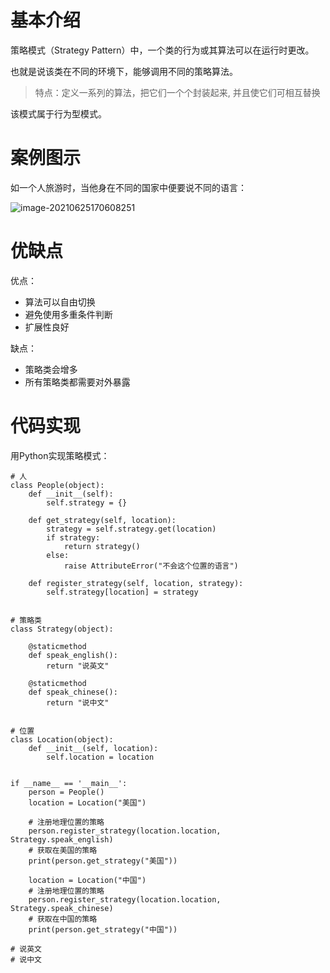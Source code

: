 # 基本介绍

策略模式（Strategy Pattern）中，一个类的行为或其算法可以在运行时更改。

也就是说该类在不同的环境下，能够调用不同的策略算法。

> 特点：定义一系列的算法，把它们一个个封装起来, 并且使它们可相互替换

该模式属于行为型模式。

# 案例图示

如一个人旅游时，当他身在不同的国家中便要说不同的语言：

![image-20210625170608251](https://images-1302522496.cos.ap-nanjing.myqcloud.com/img/image-20210625170608251.png)



# 优缺点

优点：

- 算法可以自由切换
- 避免使用多重条件判断
- 扩展性良好

缺点：

- 策略类会增多
- 所有策略类都需要对外暴露



# 代码实现

用Python实现策略模式：

```
# 人
class People(object):
    def __init__(self):
        self.strategy = {}

    def get_strategy(self, location):
        strategy = self.strategy.get(location)
        if strategy:
            return strategy()
        else:
            raise AttributeError("不会这个位置的语言")

    def register_strategy(self, location, strategy):
        self.strategy[location] = strategy


# 策略类
class Strategy(object):

    @staticmethod
    def speak_english():
        return "说英文"

    @staticmethod
    def speak_chinese():
        return "说中文"


# 位置
class Location(object):
    def __init__(self, location):
        self.location = location


if __name__ == '__main__':
    person = People()
    location = Location("美国")

    # 注册地理位置的策略
    person.register_strategy(location.location, Strategy.speak_english)
    # 获取在美国的策略
    print(person.get_strategy("美国"))

    location = Location("中国")
    # 注册地理位置的策略
    person.register_strategy(location.location, Strategy.speak_chinese)
    # 获取在中国的策略
    print(person.get_strategy("中国"))

# 说英文
# 说中文
```

